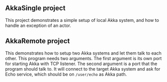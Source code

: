 ## AkkaSingle project ##

This project demonstrates a simple setup of local Akka system, and how to handle an exception of an actor.

## AkkaRemote project ##

This demonstrates how to setup two Akka systems and let them talk to each other.  This program needs two
arguments. The first argument is its own port for starting Akka with TCP listener.  The second argument
is a port that the program should talk to.  It will connect to the target Akka system and ask for Echo
service, which should be on `/user/echo` as Akka path.
